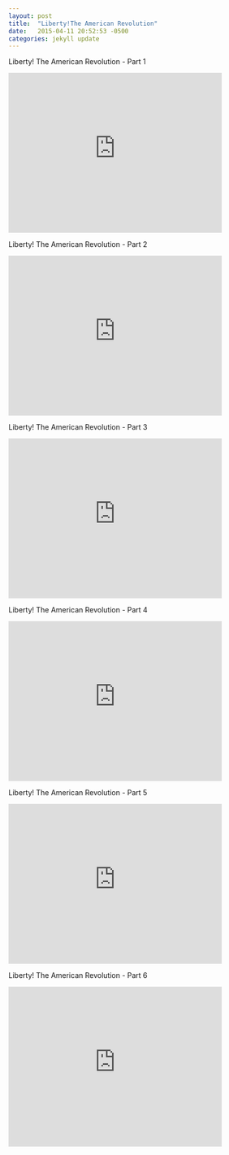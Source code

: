 ```yaml
---
layout: post
title:  "Liberty!The American Revolution"
date:   2015-04-11 20:52:53 -0500
categories: jekyll update
---
```

Liberty! The American Revolution - Part 1
<iframe width="420" height="315" src="https://www.youtube.com/embed/jR_lTDD6jpw" frameborder="0" allowfullscreen></iframe>

Liberty! The American Revolution - Part 2
<iframe width="420" height="315" src="https://www.youtube.com/embed/4WB-ujSTsHM" frameborder="0" allowfullscreen></iframe>

Liberty! The American Revolution - Part 3
<iframe width="420" height="315" src="https://www.youtube.com/embed/iSAtHAb1xC4" frameborder="0" allowfullscreen></iframe>

Liberty! The American Revolution - Part 4
<iframe width="420" height="315" src="https://www.youtube.com/embed/Ae6XknOqceI" frameborder="0" allowfullscreen></iframe>

Liberty! The American Revolution - Part 5
<iframe width="420" height="315" src="https://www.youtube.com/embed/suiPcydMBd8" frameborder="0" allowfullscreen></iframe>

Liberty! The American Revolution - Part 6
<iframe width="420" height="315" src="https://www.youtube.com/embed/7-PShTiGk9g" frameborder="0" allowfullscreen></iframe>
